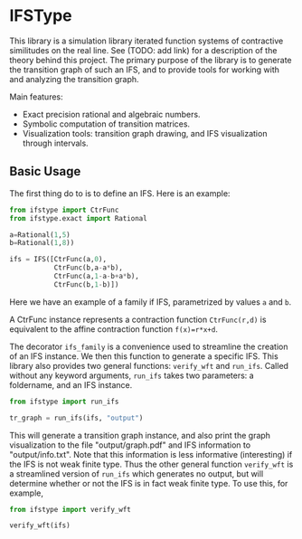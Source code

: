 # IFSType

This library is a simulation library iterated function systems of contractive similitudes on the real line.
See (TODO: add link) for a description of the theory behind this project.
The primary purpose of the library is to generate the transition graph of such an IFS, and to provide tools for working with and analyzing the transition graph.

Main features:
- Exact precision rational and algebraic numbers.
- Symbolic computation of transition matrices.
- Visualization tools: transition graph drawing, and IFS visualization through intervals.

## Basic Usage
The first thing do to is to define an IFS.
Here is an example:

```python
from ifstype import CtrFunc
from ifstype.exact import Rational

a=Rational(1,5)
b=Rational(1,8))

ifs = IFS([CtrFunc(a,0),
           CtrFunc(b,a-a*b),
           CtrFunc(a,1-a-b+a*b),
           CtrFunc(b,1-b)])

```
Here we have an example of a family if IFS, parametrized by values `a` and `b`.

A CtrFunc instance represents a contraction function `CtrFunc(r,d)` is equivalent to the affine contraction function `f(x)=r*x+d`.

The decorator `ifs_family` is a convenience used to streamline the creation of an IFS instance.
We then this function to generate a specific IFS.
This library also provides two general functions: `verify_wft` and `run_ifs`.
Called without any keyword arguments, `run_ifs` takes two parameters: a foldername, and an IFS instance.
```python
from ifstype import run_ifs

tr_graph = run_ifs(ifs, "output")
```
This will generate a transition graph instance, and also print the graph visualization to the file "output/graph.pdf" and IFS information to "output/info.txt".
Note that this information is less informative (interesting) if the IFS is not weak finite type.
Thus the other general function `verify_wft` is a streamlined version of `run_ifs` which generates no output, but will determine whether or not the IFS is in fact weak finite type.
To use this, for example,
```python
from ifstype import verify_wft

verify_wft(ifs)
```

